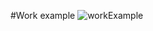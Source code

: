 #Work example
![workExample](https://user-images.githubusercontent.com/90183750/174339777-009e8479-03be-4c7c-8b9c-188c29be07a8.png)
